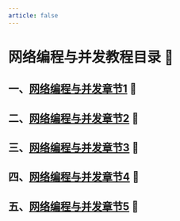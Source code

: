 ```yaml
---
article: false
---
```

# 网络编程与并发教程目录  :love_letter:
## 一、[网络编程与并发章节1](/python/network/network01.md)  :clown_face:
## 二、[网络编程与并发章节2](/python/network/network02.md)  :clown_face:
## 三、[网络编程与并发章节3](/python/network/network03.md)  :clown_face:
## 四、[网络编程与并发章节4](/python/network/network04.md)  :clown_face:
## 五、[网络编程与并发章节5](/python/network/network05.md)  :clown_face: